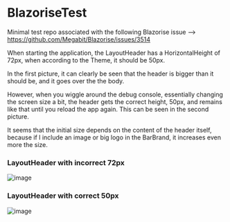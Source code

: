 # BlazoriseTest
Minimal test repo associated with the following Blazorise issue --> https://github.com/Megabit/Blazorise/issues/3514

When starting the application, the LayoutHeader has a HorizontalHeight of 72px, when according to the Theme, it should be 50px.

In the first picture, it can clearly be seen that the header is bigger than it should be, and it goes over the the body.

However, when you wiggle around the debug console, essentially changing the screen size a bit, the header gets the correct height, 50px, and remains like that until you reload the app again. This can be seen in the second picture.

It seems that the initial size depends on the content of the header itself, because if I include an image or big logo in the BarBrand, it increases even more the size.

### LayoutHeader with incorrect 72px
![image](https://user-images.githubusercontent.com/90258222/156901131-f72acd80-b4cd-4a72-b781-7f666e6d031d.png)

### LayoutHeader with correct 50px
![image](https://user-images.githubusercontent.com/90258222/156901623-ef9fd922-0925-4998-bca2-a28da7fc0d08.png)
